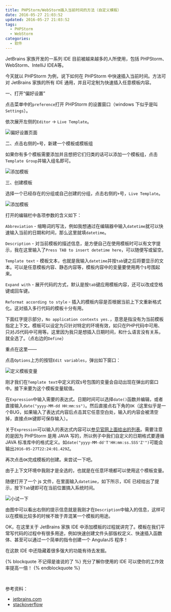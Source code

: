 ```yaml
---
title: PHPStorm/WebStorm插入当前时间的方法（自定义模板）
date: 2016-05-27 21:03:52
updated: 2016-05-27 21:03:52
tags:
  - PHPStorm
  - WebStorm
categories:
  - 软件
---
```


JetBrains 家族开发的一系列 IDE 目前被越来越多的人所使用，包括 PHPStorm、WebStorm、IntelliJ IDEA等。

今天就以 PHPStorm 为例，说下如何在 PHPStorm 中快速插入当前时间。方法可对 JetBrains 家族的所有 IDE 通用，并且可定制为快速插入任意模板内容。

<!--more-->

一、打开“偏好设置”

点击菜单中的`preference`打开 PHPStorm 的设置窗口（windows 下似乎是叫 `Settings`）。

依次展开左侧的`Editor` -> `Live Template`。

![偏好设置页面](https://cdn.icewing.cc/201605/phpstorm-template-1.jpg)

二、点击右侧的`+`号，新建一个模板或模板组

如果你有多个模板需要添加并且想把它们归类的话可以添加一个模板组，点击`Template Group`并输入组名即可。

![添加模板](https://cdn.icewing.cc/201605/phpstorm-template-2.jpg)

三、创建模板

选择一个已经存在的分组或自己创建的分组，点击右侧的`+`号，`Live Template`。

![添加模板](https://cdn.icewing.cc/201605/phpstorm-template-3.jpg)

打开的编辑栏中各项参数的含义如下：

`Abbreviation` - 缩略词的写法，例如我想通过在编辑器中输入`datetime`就可以快速输入当前的日期和时间，那么这里就填`datetime`。

`Description` - 对当前模板的描述信息，是方便自己在使用模板时可以有文字提示，我在这里输入了`Press TAB to insert detetime here`，可以随便写或留空。

`Template text` - 模板文本，也就是我输入`datetime`并按`tab`键之后将要显示的文本。可以是任意模板内容、静态内容等，模板内容中的变量要使用两个`$`号围起来。

`Expand with` - 展开代码的方式，默认是按`tab`键应用模板内容，还可以改成空格键或回车键。

`Reformat according to style` - 插入的模板内容是否根据当前上下文重新格式化。这对插入多行代码的模板十分有用。

下面红字提示部分，`No application contexts yes.`，意思是指没有为当前模板指定上下文。模板可以设定为只针对特定的环境有效，如只在PHP代码中可用、只对JS代码中可用等。这里因为我只是想插入日期时间，和什么语言没有关系，就全选了。（点右边的`Define`）

重点在这里——

点击`Options`上方的按钮`Edit variables`，弹出如下窗口：

![定义模板变量](https://cdn.icewing.cc/201605/phpstorm-template-4.jpg)

刚才我们在`Template text`中定义的双`$`号包围的变量会自动出现在弹出的窗口中。接下来要为这个模板变量赋值。

在`Expression`中输入需要的表达式。日期时间可以选择`date()`函数并编辑，或者直接输入`date("yyyy-MM-dd HH:mm:ss")`。然后直接点右下角的`OK`（这里似乎是一个BUG，如果输入了表达式内容后点击其它任意空白处，输入的内容会被清空掉，直接点`OK`键即可保存输入）。

关于`Expression`可以输入的表达式内容可以[参见官网上面给出的列表](https://www.jetbrains.com/help/phpstorm/2016.1/edit-template-variables-dialog.html)。需要注意的是因为 PHPStorm 是用 JAVA 写的，所以例子中我们自定义的日期格式要遵循 JAVA 标准库中的格式定义。如`date("yyyy-MM-dd'T'HH:mm:ss.SSS'Z'")`可能会输出`2016-05-27T22:24:01.429Z`。

再次点击`OK`完成模板的创建。来尝试一下吧。

由于上下文环境中我刚才是全选的，也就是在任意环境都可以使用这个模板变量。

随便打开了一个 js 文件，在里面输入`datetime`，如下所示，IDE 已经给出了提示，按下`Tab`键即可在当前位置搞入系统时间。

![小试一下](https://cdn.icewing.cc/201605/phpstorm-template-4.jpg)

由图中可以看出右侧的提示信息就是我刚才在`Description`中输入的信息，这样可以在模板比较多的时候不致于弄混某一个模板的用途。

OK，在这里关于 JetBrains 家族 IDE 中添加模板的过程就讲完了。模板在我们平常写代码的过程中有很多用途，例如快速创建文件头部版权定义、快速插入函数体、甚至可以通过一个简单的指令创建一个 AngularJS 程序！

在这款 IDE 中还隐藏着很多强大的功能有待去发掘。

{% blockquote 不记得是谁说的了 %}
充分了解你使用的 IDE 可以使你的工作效率提高一倍！
{% endblockquote %}

&nbsp;

参考资料：
* [jetbrains.com](https://www.jetbrains.com/help/phpstorm/2016.1/edit-template-variables-dialog.html)
* [stackoverflow](http://stackoverflow.com/questions/8714779/is-there-a-shortcut-for-inserting-date-time-in-intellij-idea)
